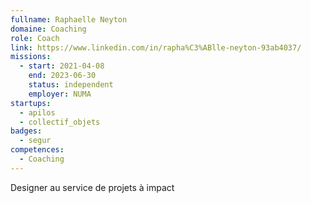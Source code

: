 ```yaml
---
fullname: Raphaelle Neyton
domaine: Coaching
role: Coach
link: https://www.linkedin.com/in/rapha%C3%ABlle-neyton-93ab4037/
missions:
  - start: 2021-04-08
    end: 2023-06-30
    status: independent
    employer: NUMA
startups:
  - apilos
  - collectif_objets
badges:
  - segur
competences:
  - Coaching
---
```

Designer au service de projets à impact
